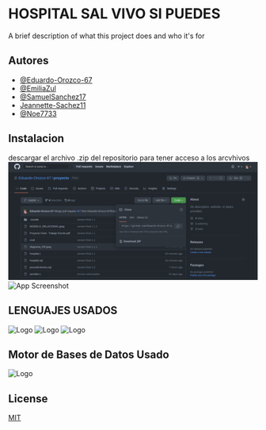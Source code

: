 
# HOSPITAL SAL VIVO SI PUEDES

A brief description of what this project does and who it's for


## Autores

- [@Eduardo-Orozco-67](https://github.com/Eduardo-Orozco-67)
- [@EmiliaZul](https://github.com/EmiliaZul)
- [@SamuelSanchez17](https://github.com/SamuelSanchez177)
- [Jeannette-Sachez11](https://github.com/Jeannette-Sachez11)
- [@Noe7733](https://github.com/Noe7733)



## Instalacion

descargar el archivo .zip del repositorio para tener acceso a los arcvhivos
![App Screenshot](https://github.com/Eduardo-Orozco-67/proyecto/blob/master/descargar_zip.png)
![App Screenshot](https://br.atsit.in/es/wp-content/uploads/2021/06/como-descargar-archivos-y-ver-codigo-desde-github-9.png)

## LENGUAJES USADOS

![Logo](https://emiliopm.com/wp-content/uploads/2018/10/cursoCIntermedio.png)
![Logo](https://blog.desafiolatam.com/wp-content/uploads/2018/05/sql-logo.png)
![Logo](https://www.hatthieves.es/wp-content/uploads/2019/09/16-420x300.png)

## Motor de Bases de Datos Usado

![Logo](https://cdn.icon-icons.com/icons2/2415/PNG/512/postgresql_original_wordmark_logo_icon_146392.png)
## License

[MIT](https://choosealicense.com/licenses/mit/)

